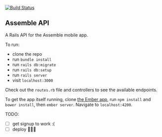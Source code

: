 [![Build Status](https://travis-ci.org/lbaillie/assemble-api.svg?branch=master)](https://travis-ci.org/lbaillie/assemble-api)

## Assemble API

A Rails API for the Assemble mobile app.

To run:

* clone the repo
* run `bundle install`
* run `rails db:migrate`
* run `rails db:setup`
* run `rails server`
* visit `localhost:3000`

Check out the `routes.rb` file and controllers to see the available endpoints.

To get the app itself running, clone [the Ember app](https://github.com/lizbaillie/assemble), run `npm install` and `bower install`, then `ember server`. Navigate to `localhost:4200`.

TODO:

- [ ] get signup to work :(
- [ ] deploy 🚀🚀🚀
